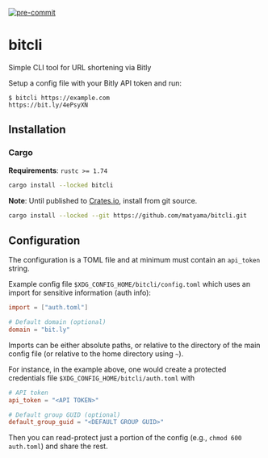 [![pre-commit](https://img.shields.io/badge/pre--commit-enabled-brightgreen?logo=pre-commit)](https://github.com/pre-commit/pre-commit)

# bitcli
Simple CLI tool for URL shortening via Bitly

Setup a config file with your Bitly API token and run:
```console
$ bitcli https://example.com
https://bit.ly/4ePsyXN
```

## Installation

### Cargo
**Requirements**: `rustc >= 1.74`

```bash
cargo install --locked bitcli
```

**Note**: Until published to [Crates.io](https://crates.io), install
from git source.
```bash
cargo install --locked --git https://github.com/matyama/bitcli.git
```

## Configuration
The configuration is a TOML file and at minimum must contain an
`api_token` string.

Example config file `$XDG_CONFIG_HOME/bitcli/config.toml` which uses an
import for sensitive information (auth info):
```toml
import = ["auth.toml"]

# Default domain (optional)
domain = "bit.ly"
```

Imports can be either absolute paths, or relative to the directory of
the main config file (or relative to the home directory using `~`).

For instance, in the example above, one would create a protected
credentials file `$XDG_CONFIG_HOME/bitcli/auth.toml` with
```toml
# API token
api_token = "<API TOKEN>"

# Default group GUID (optional)
default_group_guid = "<DEFAULT GROUP GUID>"
```

Then you can read-protect just a portion of the config
(e.g., `chmod 600 auth.toml`) and share the rest.

